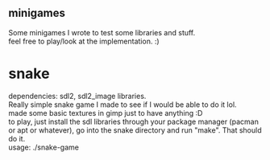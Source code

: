## minigames
Some minigames I wrote to test some libraries and stuff. \
feel free to play/look at the implementation. :)

# snake
dependencies: sdl2, sdl2_image libraries. \
Really simple snake game I made to see if I would be able to do it lol. \
made some basic textures in gimp just to have anything :D \
to play, just install the sdl libraries through your package manager (pacman or apt or whatever), go into the snake directory and run "make". That should do it. \
usage: ./snake-game

